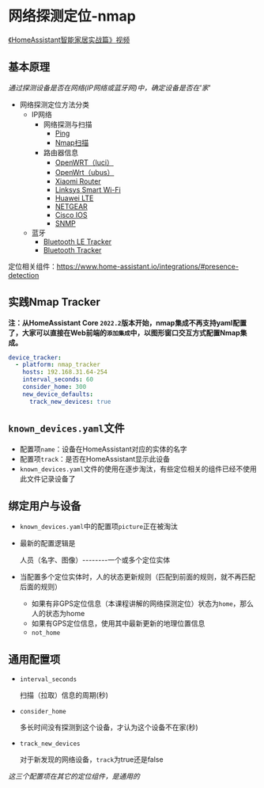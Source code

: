 # 网络探测定位-nmap

[《HomeAssistant智能家居实战篇》视频](https://study.163.com/course/courseLearn.htm?courseId=1006189053&share=2&shareId=400000000624093#/learn/video?lessonId=1282337216&courseId=1006189053)

## 基本原理

*通过探测设备是否在网络(IP网络或蓝牙网)中，确定设备是否在'家'*

- 网络探测定位方法分类
    + IP网络
        * 网络探测与扫描
            - [Ping](https://www.home-assistant.io/integrations/ping/)
            - [Nmap扫描](https://www.home-assistant.io/integrations/nmap_tracker/)
        * 路由器信息
            - [OpenWRT（luci）](https://www.home-assistant.io/integrations/luci/)
            - [OpenWrt（ubus）](https://www.home-assistant.io/integrations/ubus/)
            - [Xiaomi Router](https://www.home-assistant.io/integrations/device_tracker.xiaomi/)
            - [Linksys Smart Wi-Fi](https://www.home-assistant.io/integrations/linksys_smart/)
            - [Huawei LTE](https://www.home-assistant.io/integrations/huawei_lte/)
            - [NETGEAR](https://www.home-assistant.io/integrations/netgear/)
            - [Cisco IOS](https://www.home-assistant.io/integrations/cisco_ios/)
            - [SNMP](https://www.home-assistant.io/integrations/snmp/)
    + 蓝牙
        * [Bluetooth LE Tracker](https://www.home-assistant.io/integrations/bluetooth_le_tracker/)
        * [Bluetooth Tracker](https://www.home-assistant.io/integrations/bluetooth_tracker/)

定位相关组件：https://www.home-assistant.io/integrations/#presence-detection

## 实践Nmap Tracker

**注：从HomeAssistant Core `2022.2`版本开始，nmap集成不再支持yaml配置了，大家可以直接在Web前端的`添加集成`中，以图形窗口交互方式配置Nmap集成。**

```yaml
device_tracker:
  - platform: nmap_tracker
    hosts: 192.168.31.64-254
    interval_seconds: 60
    consider_home: 300
    new_device_defaults:
      track_new_devices: true
```

## `known_devices.yaml`文件

- 配置项`name`：设备在HomeAssistant对应的实体的名字
- 配置项`track`：是否在HomeAssistant显示此设备
- `known_devices.yaml`文件的使用在逐步淘汰，有些定位相关的组件已经不使用此文件记录设备了

## 绑定用户与设备

- `known_devices.yaml`中的配置项`picture`正在被淘汰
- 最新的配置逻辑是

    人员（名字、图像）--------一个或多个定位实体

- 当配置多个定位实体时，人的状态更新规则（匹配到前面的规则，就不再匹配后面的规则）
    + 如果有非GPS定位信息（本课程讲解的网络探测定位）状态为`home`，那么人的状态为home
    + 如果有GPS定位信息，使用其中最新更新的地理位置信息
    + `not_home`

## 通用配置项

- `interval_seconds`

    扫描（拉取）信息的周期(秒)

- `consider_home`

    多长时间没有探测到这个设备，才认为这个设备不在家(秒)

- `track_new_devices`

    对于新发现的网络设备，`track`为true还是false

*这三个配置项在其它的定位组件，是通用的*



